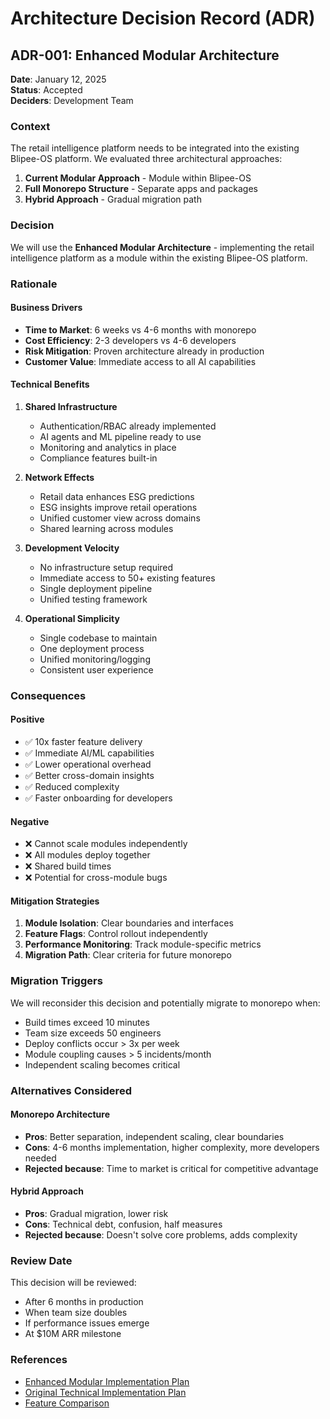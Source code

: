 # Architecture Decision Record (ADR)

## ADR-001: Enhanced Modular Architecture

**Date**: January 12, 2025  
**Status**: Accepted  
**Deciders**: Development Team  

### Context

The retail intelligence platform needs to be integrated into the existing Blipee-OS platform. We evaluated three architectural approaches:

1. **Current Modular Approach** - Module within Blipee-OS
2. **Full Monorepo Structure** - Separate apps and packages
3. **Hybrid Approach** - Gradual migration path

### Decision

We will use the **Enhanced Modular Architecture** - implementing the retail intelligence platform as a module within the existing Blipee-OS platform.

### Rationale

#### Business Drivers
- **Time to Market**: 6 weeks vs 4-6 months with monorepo
- **Cost Efficiency**: 2-3 developers vs 4-6 developers
- **Risk Mitigation**: Proven architecture already in production
- **Customer Value**: Immediate access to all AI capabilities

#### Technical Benefits
1. **Shared Infrastructure**
   - Authentication/RBAC already implemented
   - AI agents and ML pipeline ready to use
   - Monitoring and analytics in place
   - Compliance features built-in

2. **Network Effects**
   - Retail data enhances ESG predictions
   - ESG insights improve retail operations
   - Unified customer view across domains
   - Shared learning across modules

3. **Development Velocity**
   - No infrastructure setup required
   - Immediate access to 50+ existing features
   - Single deployment pipeline
   - Unified testing framework

4. **Operational Simplicity**
   - Single codebase to maintain
   - One deployment process
   - Unified monitoring/logging
   - Consistent user experience

### Consequences

#### Positive
- ✅ 10x faster feature delivery
- ✅ Immediate AI/ML capabilities
- ✅ Lower operational overhead
- ✅ Better cross-domain insights
- ✅ Reduced complexity
- ✅ Faster onboarding for developers

#### Negative
- ❌ Cannot scale modules independently
- ❌ All modules deploy together
- ❌ Shared build times
- ❌ Potential for cross-module bugs

#### Mitigation Strategies
1. **Module Isolation**: Clear boundaries and interfaces
2. **Feature Flags**: Control rollout independently
3. **Performance Monitoring**: Track module-specific metrics
4. **Migration Path**: Clear criteria for future monorepo

### Migration Triggers

We will reconsider this decision and potentially migrate to monorepo when:

- Build times exceed 10 minutes
- Team size exceeds 50 engineers
- Deploy conflicts occur > 3x per week
- Module coupling causes > 5 incidents/month
- Independent scaling becomes critical

### Alternatives Considered

#### Monorepo Architecture
- **Pros**: Better separation, independent scaling, clear boundaries
- **Cons**: 4-6 months implementation, higher complexity, more developers needed
- **Rejected because**: Time to market is critical for competitive advantage

#### Hybrid Approach
- **Pros**: Gradual migration, lower risk
- **Cons**: Technical debt, confusion, half measures
- **Rejected because**: Doesn't solve core problems, adds complexity

### Review Date

This decision will be reviewed:
- After 6 months in production
- When team size doubles
- If performance issues emerge
- At $10M ARR milestone

### References
- [Enhanced Modular Implementation Plan](reference/ENHANCED_MODULAR_IMPLEMENTATION_PLAN.md)
- [Original Technical Implementation Plan](reference/TECHNICAL_IMPLEMENTATION_PLAN.md)
- [Feature Comparison](FEATURE_COMPARISON.md)